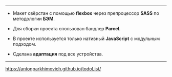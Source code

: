 ***
* Макет свёрстан с помощью **flexbox** через препроцессор **SASS** по методологии **БЭМ**.

* Для сборки проекта спользован бандлер **Parcel**.

* В проекте используется только нативный **JavaScript** с модульным подходом.

* Сделана **адаптация** под все устройства.
***
https://antonparkhimovich.github.io/todoList/

